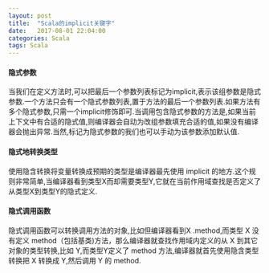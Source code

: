 ```yaml
---
layout: post
title:  "Scala的implicit关键字"
date:   2017-08-01 22:04:00
categories: Scala
tags: Scala
---
```

#### 隐式参数
当我们在定义方法时,可以把最后一个参数列表标记为implicit,表示该组参数是隐式参数.一个方法只会有一个隐式参数列表,置于方法的最后一个参数列表.如果方法有多个隐式参数,只需一个implicit修饰即可.当调用包含隐式参数的方法是,如果当前上下文中有合适的隐式值,则编译器会自动为改组参数填充合适的值,如果没有编译器会抛出异常.当然,标记为隐式参数的我们也可以手动为该参数添加默认值.

#### 隐式地转换类型
使用隐含转换将变量转换成预期的类型是编译器最先使用 implicit 的地方.这个规则非常简单,当编译器看到类型X而却需要类型Y,它就在当前作用域查找是否定义了从类型X到类型Y的隐式定义.

#### 隐式调用函数
隐式调用函数可以转换调用方法的对象,比如但编译器看到X .method,而类型 X 没有定义 method（包括基类)方法，那么编译器就查找作用域内定义的从 X 到其它对象的类型转换,比如 Y,而类型Y定义了 method 方法,编译器就首先使用隐含类型转换把 X 转换成 Y,然后调用 Y 的 method.
